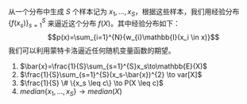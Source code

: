 从一个分布中生成 $S$ 个样本记为 $x_1,\dots,x_S$，根据这些样本，我们用经验分布 $\{f(x_s)\}_{s=1}^{S}$ 来逼近这个分布 $f(X)$。其中经验分布如下：
$$p(x)=\sum_{i=1}^{N}{w_{i}\mathbb{I}(x_i \in x)}$$
我们可以利用蒙特卡洛逼近任何随机变量函数的期望。

1. $\bar{x}=\frac{1}{S}\sum_{s=1}^{S}x_s\to\mathbb{E}(X)$
2. $\frac{1}{S}\sum_{s=1}^{S}(x_s-\bar{x})^{2} \to var[X]$
3. $\frac{1}{S} \# \{x_s \leq c\} \to P(X \leq c)$
4. $median\{x_1,\dots,x_S\} \to median(X)$
